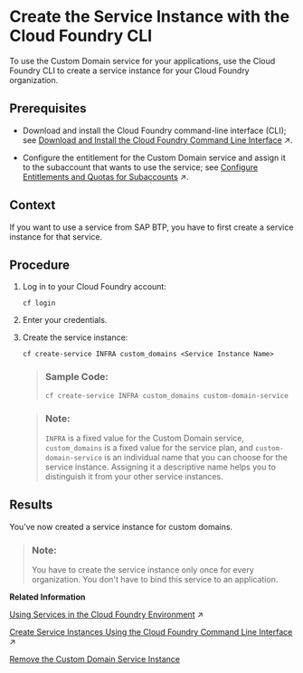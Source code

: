 <!-- loio8eef2cc907a24fbb999507f8ff15e096 -->

# Create the Service Instance with the Cloud Foundry CLI

To use the Custom Domain service for your applications, use the Cloud Foundry CLI to create a service instance for your Cloud Foundry organization.



<a name="loio8eef2cc907a24fbb999507f8ff15e096__prereq_tvn_pm2_wgb"/>

## Prerequisites

-   Download and install the Cloud Foundry command-line interface \(CLI\); see [Download and Install the Cloud Foundry Command Line Interface](https://help.sap.com/viewer/65de2977205c403bbc107264b8eccf4b/Validation/en-US/4ef907afb1254e8286882a2bdef0edf4.html "Download and set up the Cloud Foundry Command Line Interface (cf CLI) to start working with the Cloud Foundry environment.") :arrow_upper_right:.

-   Configure the entitlement for the Custom Domain service and assign it to the subaccount that wants to use the service; see [Configure Entitlements and Quotas for Subaccounts](https://help.sap.com/viewer/65de2977205c403bbc107264b8eccf4b/Validation/en-US/5ba357b4fa1e4de4b9fcc4ae771609da.html "Distribute the entitlements that are available in your global account by adding service plans and their allowed quotas to your subaccounts using the SAP BTP cockpit.") :arrow_upper_right:.




<a name="loio8eef2cc907a24fbb999507f8ff15e096__context_avy_1jg_zgb"/>

## Context

If you want to use a service from SAP BTP, you have to first create a service instance for that service.



<a name="loio8eef2cc907a24fbb999507f8ff15e096__steps_h2c_hkx_vgb"/>

## Procedure

1.  Log in to your Cloud Foundry account:

    ```
    cf login
    ```

2.  Enter your credentials.

3.  Create the service instance:

    ```
    cf create-service INFRA custom_domains <Service Instance Name>
    ```

    > ### Sample Code:  
    > ```
    > cf create-service INFRA custom_domains custom-domain-service
    > ```

    > ### Note:  
    > `INFRA` is a fixed value for the Custom Domain service, `custom_domains` is a fixed value for the service plan, and `custom-domain-service` is an individual name that you can choose for the service instance. Assigning it a descriptive name helps you to distinguish it from your other service instances.




<a name="loio8eef2cc907a24fbb999507f8ff15e096__result_ncz_w4x_vgb"/>

## Results

You’ve now created a service instance for custom domains.

> ### Note:  
> You have to create the service instance only once for every organization. You don't have to bind this service to an application.

**Related Information**  


[Using Services in the Cloud Foundry Environment](https://help.sap.com/viewer/65de2977205c403bbc107264b8eccf4b/Validation/en-US/f22029f0e7404448ab65f71ff5b0804d.html "Learn more about using services in the Cloud Foundry environment, how to create (user-provided) service instances and bind them to applications, and how to create service keys.") :arrow_upper_right:

[Create Service Instances Using the Cloud Foundry Command Line Interface](https://help.sap.com/viewer/65de2977205c403bbc107264b8eccf4b/Validation/en-US/a872531845d6416b8fa07a8b84875d7e.html "You can use the Cloud Foundry Command Line Interface (cf CLI) to create service instances.") :arrow_upper_right:

[Remove the Custom Domain Service Instance](../remove-the-custom-domain-service-instance-8f84532.md "Use the Cloud Foundry command-line interface to remove the custom domain service instance from your Cloud Foundry organization.")

